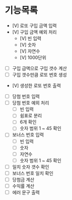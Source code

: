 # 기능목록
- [V] 로또 구입 금액 입력
- [V] 구입 금액 예외 처리
    - [V] 빈 입력
    - [V] 숫자
    - [V] 자연수
    - [V] 1000단위
- [ ] 구입 급액으로 구입 갯수 계산
- [ ] 구입 갯수만큼 로또 번호 생성
- [V] 생성한 로또 번호 출력
- [ ] 당첨 번호 입력
- [ ] 당첨 번호 예외 처리
    - [ ] 빈 입력
    - [ ] 쉼표로 분리
    - [ ] 6개 확인
    - [ ] 숫자 범위 1 ~ 45 확인
- [ ] 보너스 번호 입력
    - [ ] 빈 입력
    - [ ] 숫자
    - [ ] 자연수
    - [ ] 숫자 범위 1 ~ 45 확인
- [ ] 일치 숫자 갯수 확인
- [ ] 보너스 번호 일치 확인
- [ ] 당첨금 계산
- [ ] 수익률 계산
- [ ] 에러 문구 출력